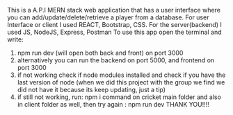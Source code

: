 This is a A.P.I MERN stack web application that has a user interface where you can add/update/delete/retrieve a player from a database. 
For user Interface or client I used REACT, Bootstrap, CSS. For the server(backend) I used JS, NodeJS, Express, Postman
To use this app open the terminal and write:
1. npm run dev   (will open both back and front) on port 3000
3. alternatively you can run the backend on port 5000, and frontend on port 3000
2. if not working check if node modules installed and check if you have the last version of node (when we did this project with the group we find we did not have it because its keep updating, just a tip)
3. if still not working, run:
npm i       command on cricket main folder and also in client folder as well, then try again :  npm run dev
THANK YOU!!!!
